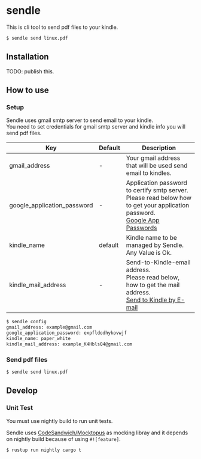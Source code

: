 # sendle

This is cli tool to send pdf files to your kindle.

```sh
$ sendle send linux.pdf
```

## Installation

TODO: publish this.

## How to use

### Setup

Sendle uses gmail smtp server to send email to your kindle.  
You need to set credentials for gmail smtp server and kindle info you will send pdf files.

| Key                         | Default | Description |
|-----------------------------|---------|-------------|
| gmail_address               | -       | Your gmail address that will be used send email to kindles. |
| google_application_password | -       | Application password to certify smtp server.<br>Please read below how to get your application password. <br> [Google App Passwords](https://support.google.com/mail/answer/185833?hl=en) |
| kindle_name                 | default | Kindle name to be managed by Sendle. <br> Any Value is Ok. |
| kindle_mail_address         | -       | Send-to-Kindle-email address. <br> Please read below, how to get the mail address. <br> [Send to Kindle by E-mail](https://www.amazon.com/gp/sendtokindle/email) |

```sh
$ sendle config
gmail_address: example@gmail.com
google_application_password: expfldodhykovwjf
kindle_name: paper_white
kindle_mail_address: example_K4HblsQ4@gmail.com
```

### Send pdf files

```sh
$ sendle send linux.pdf
```

## Develop

### Unit Test
You must use nightly build to run unit tests.

Sendle uses [CodeSandwich/Mocktopus](https://github.com/CodeSandwich/Mocktopus) as mocking libray and it depends on nightly build because of using `#![feature]`.

```sh
$ rustup run nightly cargo t
```
